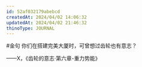 ```yaml
---
id: 52af032179abebcd
createdAt: 2024/04/02 14:06:32
updatedAt: 2024/04/02 21:46:32
thinoType: JOURNAL
---
```

#金句 你们在搭建完美大厦时，可曾想过齿轮也有意志？

——X，《齿轮的意志·第六章-重力势能》
